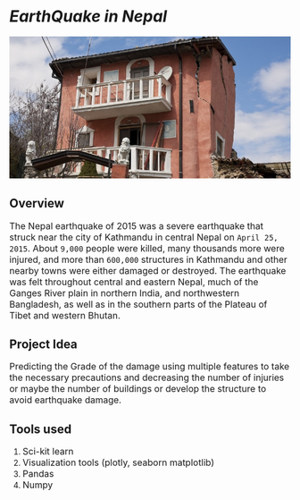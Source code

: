 # *EarthQuake in Nepal*

<img src='dataset-cover.jpg'>

## **Overview**

<font size ='+0'>The Nepal earthquake of 2015 was a severe earthquake that struck near the city of Kathmandu in central Nepal on `April 25, 2015`. About `9,000` people were killed, many thousands more were injured, and more than `600,000` structures in Kathmandu and other nearby towns were either damaged or destroyed. The earthquake was felt throughout central and eastern Nepal, much of the Ganges River plain in northern India, and northwestern Bangladesh, as well as in the southern parts of the Plateau of Tibet and western Bhutan.</font>

## **Project Idea**

<font size ='+0'>Predicting the Grade of the damage using multiple features to take the necessary precautions and decreasing the number of injuries or maybe the number of buildings or develop the structure to avoid earthquake damage.</font>

## Tools used

1. <font size = '+0'>Sci-kit learn </font>
2. <font size = '+0'>Visualization tools (plotly, seaborn matplotlib) </font>
3. <font size = '+0'>Pandas</font>
4. <font size = '+0'>Numpy</font>
